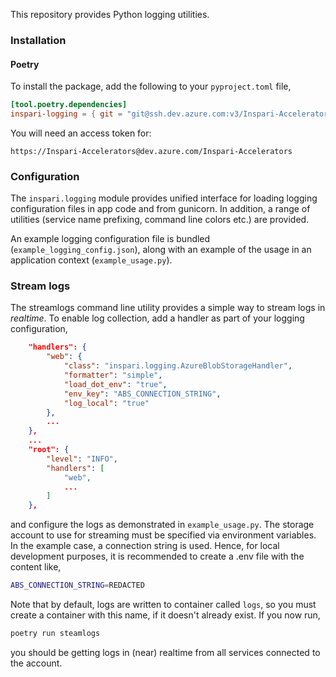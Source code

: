 This repository provides Python logging utilities.

### Installation

#### Poetry

To install the package, add the following to your `pyproject.toml` file,

```toml
[tool.poetry.dependencies]
inspari-logging = { git = "git@ssh.dev.azure.com:v3/Inspari-Accelerators/Accelerators/inspari-logging" }
```

You will need an access token for:
```
https://Inspari-Accelerators@dev.azure.com/Inspari-Accelerators
```


### Configuration

The `inspari.logging` module provides unified interface for loading logging configuration files in app code and from 
gunicorn. In addition, a range of utilities (service name prefixing, command line colors etc.) are provided. 

An example logging configuration file is bundled (`example_logging_config.json`), along with an example of the usage in 
an application context (`example_usage.py`).

### Stream logs

The streamlogs command line utility provides a simple way to stream logs in _realtime_. To enable log collection, add a 
handler as part of your logging configuration,

```json
    "handlers": {
        "web": {
            "class": "inspari.logging.AzureBlobStorageHandler",
            "formatter": "simple",
            "load_dot_env": "true",
            "env_key": "ABS_CONNECTION_STRING",
            "log_local": "true"
        },
        ...
    },
    ...
    "root": {
        "level": "INFO",
        "handlers": [
            "web",
            ...
        ]
    },
```

and configure the logs as demonstrated in `example_usage.py`. The storage account to use for streaming must be specified
via environment variables. In the example case, a connection string is used. Hence, for local development purposes, 
it is recommended to create a .env file with the content like,

```bash
ABS_CONNECTION_STRING=REDACTED
```

Note that by default, logs are written to container called `logs`, so you must create a container with this name,
if it doesn't already exist. If you now run,

```bash
poetry run steamlogs
```

you should be getting logs in (near) realtime from all services connected to the account.